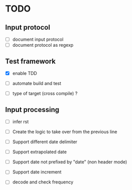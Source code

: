 # TODO

## Input protocol
* [ ] document input protocol
* [ ] document protocol as regexp

## Test framework
* [x] enable TDD
* [ ] automate build and test
* [ ] type of target (cross compile) ?


## Input processing
* [ ] infer rst
* [ ] Create the logic to take over from the previous line
* [ ] Support different date delimiter
* [ ] Support extrapolated date
* [ ] Support date not prefixed by "date" (non header mode)
* [ ] Support date increment
* [ ] decode and check frequency 

